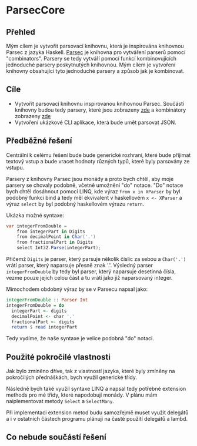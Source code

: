 # ParsecCore
## Přehled
Mým cílem je vytvořit parsovací knihovnu, která je inspirována knihovnou Parsec z jazyka Haskell. [Parsec](https://hackage.haskell.org/package/parsec) je knihovna pro vytváření parserů pomocí "combinators". Parsery se tedy vytváří pomocí funkcí kombinovujících jednoduché parsery poskytnutých knihovnou. Mým cílem je vytvoření knihovny obsahující tyto jednoduché parsery a způsob jak je kombinovat.

## Cíle
- Vytvořit parsovací knihovnu inspirovanou knihovnou Parsec. Součástí knihovny budou tedy parsery, které jsou zobrazeny [zde](https://hackage.haskell.org/package/parsec-3.1.15.1/docs/Text-Parsec-Char.html) a kombinátory zobrazeny [zde](https://hackage.haskell.org/package/parsec-3.1.15.1/docs/Text-Parsec-Combinator.html)
- Vytvoření ukázkové CLI aplikace, která bude umět parsovat JSON.

## Předběžné řešení
Centrální k celému řešení bude bude generické rozhraní, které bude příjimat textový vstup a bude vracet hodnoty různých typů, které byly parsovány ze vstupu.

Parsery z knihovny Parsec jsou monády a proto bych chtěl, aby moje parsery se chovaly podobně, včetně umožnění "do" notace. "Do" notace bych chtěl dosáhnout pomocí LINQ, kde výraz `from x in XParser` by byl podobný funkci bind a tedy měl ekvivalent v haskellovém `x <- XParser` a výraz `select` by byl podobný haskellovém výrazu `return`.

Ukázka možné syntaxe:
```csharp
var integerFromDouble = 
    from integerPart in Digits
    from decimalPoint in Char('.')
    from fractionalPart in Digits
    select Int32.Parse(integerPart);
```

Přičemž `Digits` je parser, který parsuje několik číslic za sebou a `Char('.')` vrátí parser, který naparsuje přesně znak '.'. Výsledný parser `integerFromDouble` by tedy byl parser, který naparsuje desetinná čísla, vezme pouze jejich celou část a tu vrátí jako již naparsovaný integer.

Mimochodem obdobný výraz by se v Parsecu napsal jako:
```haskell
integerFromDouble :: Parser Int
integerFromDouble = do
  integerPart <- digits
  decimalPoint <- char '.'
  fractionalPart <- digits
  return $ read integerPart
```

Tedy vydíme, že naše syntaxe je velice podobná "do" notaci. 


## Použité pokročilé vlastnosti 
Jak bylo zmíněno dříve, tak z vlastností jazyka, které byly zmíněny na pokročilých přednáškách, bych využil generické třídy.

Následně bych také využil syntaxe LINQ a napsal tedy potřebné extension methods pro mé třidy, které napodobují monády. V plánu mám naiplementovat metody `Select` a `SelectMany`.

Při implementaci extension metod budu samozřejmě muset využít delegátů a i v ostatních částech programu plánuji na časté použití delegátů a lambd.

## Co nebude součástí řešení

